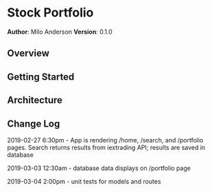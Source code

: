 # Stock Portfolio

**Author**: Milo Anderson
**Version**: 0.1.0

## Overview

## Getting Started

## Architecture

## Change Log
2019-02-27 6:30pm - App is rendering /home, /search, and /portfolio pages. Search returns results from iextrading API; results are saved in database

2019-03-03 12:30am - database data displays on /portfolio page

2019-03-04 2:00pm - unit tests for models and routes